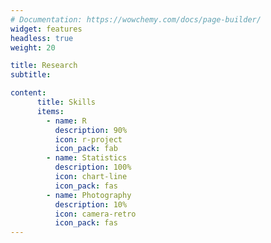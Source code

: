 ```yaml
---
# Documentation: https://wowchemy.com/docs/page-builder/
widget: features
headless: true
weight: 20

title: Research
subtitle:

content:
      title: Skills
      items:
        - name: R
          description: 90%
          icon: r-project
          icon_pack: fab
        - name: Statistics
          description: 100%
          icon: chart-line
          icon_pack: fas
        - name: Photography
          description: 10%
          icon: camera-retro
          icon_pack: fas
---
```

